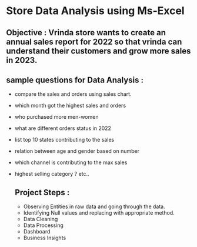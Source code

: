 # Store Data Analysis using Ms-Excel

## Objective : Vrinda store wants to create an annual sales report for 2022 so that vrinda can understand their customers and grow more sales in 2023.

## sample questions for Data Analysis :
- compare the sales and orders using sales chart.
- which month got the highest sales and orders
- who purchased more men-women 
- what are different orders status in 2022
- list top 10 states contributing to the sales
- relation between age and gender based on number 
- which channel is contributing to the max sales
- highest selling category ? etc..

  ## Project Steps :
  - Observing Entities in raw data and going through the data.
  - Identifying Null values and replacing with appropriate method.
  - Data Cleaning
  - Data Processing
  - Dashboard
  - Business Insights
 
    

